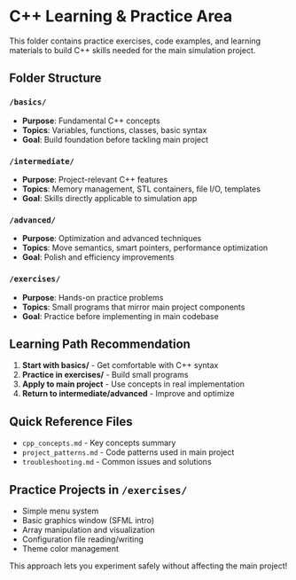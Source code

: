 # C++ Learning & Practice Area

This folder contains practice exercises, code examples, and learning materials to build C++ skills needed for the main simulation project.

## Folder Structure

### `/basics/`
- **Purpose**: Fundamental C++ concepts
- **Topics**: Variables, functions, classes, basic syntax
- **Goal**: Build foundation before tackling main project

### `/intermediate/`
- **Purpose**: Project-relevant C++ features
- **Topics**: Memory management, STL containers, file I/O, templates
- **Goal**: Skills directly applicable to simulation app

### `/advanced/`
- **Purpose**: Optimization and advanced techniques
- **Topics**: Move semantics, smart pointers, performance optimization
- **Goal**: Polish and efficiency improvements

### `/exercises/`
- **Purpose**: Hands-on practice problems
- **Topics**: Small programs that mirror main project components
- **Goal**: Practice before implementing in main codebase

## Learning Path Recommendation

1. **Start with basics/** - Get comfortable with C++ syntax
2. **Practice in exercises/** - Build small programs
3. **Apply to main project** - Use concepts in real implementation
4. **Return to intermediate/advanced** - Improve and optimize

## Quick Reference Files
- `cpp_concepts.md` - Key concepts summary
- `project_patterns.md` - Code patterns used in main project
- `troubleshooting.md` - Common issues and solutions

## Practice Projects in `/exercises/`
- Simple menu system
- Basic graphics window (SFML intro)
- Array manipulation and visualization
- Configuration file reading/writing
- Theme color management

This approach lets you experiment safely without affecting the main project!